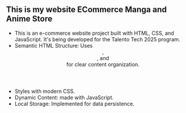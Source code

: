 ## This is my website ECommerce Manga and Anime Store

* This is an e-commerce website project built with HTML, CSS, and JavaScript. It's being developed for the Talento Tech 2025 program.
* Semantic HTML Structure: Uses <header>, <main>, and <footer> for clear content organization.
* Styles with modern CSS.
* Dynamic Content: made with JavaScript.
* Local Storage: Implemented for data persistence.


